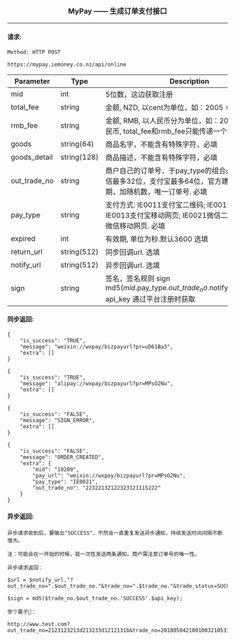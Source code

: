 <p align="center">
<h3 align="center">MyPay —— 生成订单支付接口</h3><hr>
</p>




#### 请求:

```
Method: HTTP POST

https://mypay.iemoney.co.nz/api/online
```

|Parameter	|Type 	 |Description|
|-----------|--------|-----------|
|mid        |int     |5位数，这边获取注册|
|total_fee        |string  |金额, NZD, 以cent为单位，如：2005 = 20.05纽币
|rmb_fee        |string  |金额, RMB, 以人民币分为单位，如：2005= 20.05人民币, total_fee和rmb\_fee只能传递一个，否则不支持
|goods   |string(64)  |商品名字，不能含有特殊字符，必填|
|goods_detail   |string(128)  |商品描述，不能含有特殊字符，必填|
|out\_trade_no   |string  |商户自己的订单号，于pay_type的组合必须唯一，微信最多32位，支付宝最多64位，官方建议：时间日期，加随机数，唯一订单号. 必填|
|pay_type   |string  |支付方式: IE0011支付宝二维码; IE0012支付宝网页; IE0013支付宝移动网页; IE0021微信二维码; IE0022微信移动网页. 必填|
|expired    |int  |有效期, 单位为秒.默认3600 选填|
|return_url |string(512)  |同步回调url. 选填|
|notify_url |string(512)  |异步回调url. 选填|
|sign       |string  |签名，签名规则 sign md5($mid.$pay\_type.$out\_trade_no.$notify\_url.$api\_key)<br/>api\_key 通过平台注册时获取|


#### 同步返回:

```
{
    "is_success": "TRUE",
    "message": "weixin://wxpay/bizpayurl?pr=uD61Ba3",
    "extra": []
}

{
    "is_success": "TRUE",
    "message": "alipay://wxpay/bizpayurl?pr=MPsO2Nu",
    "extra": []
}

{
    "is_success": "FALSE",
    "message": "SIGN_ERROR",
    "extra": []
}
 
{
    "is_success": "FALSE",
    "message": "ORDER_CREATED",
    "extra": {
        "mid": "10209",
        "pay_url": "weixin://wxpay/bizpayurl?pr=MPsO2Nu",
        "pay_type": "IE0021",
        "out_trade_no": "22322132122323121115222"
    }
}

```

#### 异步返回:

```
异步请求收到后，要输出"SUCCESS"，不然会一直重复发送异步通知，持续发送时间间隔不断增大。

注：可能会在一开始的时候，就一次性发送两条通知。商户需注意订单号的唯一性。

异步请求返回：

$url = $notify_url."?out_trade_no=".$out_trade_no."&trade_no=".$trade_no."&trade_status=SUCCESS&sign=".$sign;

$sign = md5($trade_no.$out_trade_no.'SUCCESS'.$api_key);

举个栗子🌰：

http://www.test.com?out_trade_no=2123123213d213233d1212131b&trade_no=2018050421001003210531923654&trade_status=SUCCESS&sign=198e7f765ccaebbc2157ce5e936ee1ff
```

